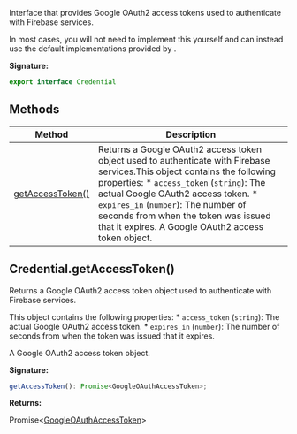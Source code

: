 Interface that provides Google OAuth2 access tokens used to authenticate with Firebase services.

In most cases, you will not need to implement this yourself and can instead use the default implementations provided by .

<b>Signature:</b>

```typescript
export interface Credential 
```

## Methods

|  Method | Description |
|  --- | --- |
|  [getAccessToken()](./firebase-admin.app.credential.md#credentialgetaccesstoken) | Returns a Google OAuth2 access token object used to authenticate with Firebase services.<!-- -->This object contains the following properties: \* <code>access_token</code> (<code>string</code>): The actual Google OAuth2 access token. \* <code>expires_in</code> (<code>number</code>): The number of seconds from when the token was issued that it expires. A Google OAuth2 access token object. |

## Credential.getAccessToken()

Returns a Google OAuth2 access token object used to authenticate with Firebase services.

This object contains the following properties: \* `access_token` (`string`<!-- -->): The actual Google OAuth2 access token. \* `expires_in` (`number`<!-- -->): The number of seconds from when the token was issued that it expires.

 A Google OAuth2 access token object.

<b>Signature:</b>

```typescript
getAccessToken(): Promise<GoogleOAuthAccessToken>;
```
<b>Returns:</b>

Promise&lt;[GoogleOAuthAccessToken](./firebase-admin.app.googleoauthaccesstoken.md#googleoauthaccesstoken_interface)<!-- -->&gt;


